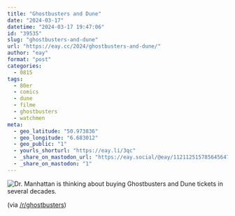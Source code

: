 ```yaml
---
title: "Ghostbusters and Dune"
date: "2024-03-17"
datetime: "2024-03-17 19:47:06"
id: "39535"
slug: "ghostbusters-and-dune"
url: "https://eay.cc/2024/ghostbusters-and-dune/"
author: "eay"
format: "post"
categories:
  - 0815
tags:
  - 80er
  - comics
  - dune
  - filme
  - ghostbusters
  - watchmen
meta:
  - geo_latitude: "50.973836"
  - geo_longitude: "6.683012"
  - geo_public: "1"
  - yourls_shorturl: "https://eay.li/3qc"
  - _share_on_mastodon_url: "https://eay.social/@eay/112112515785645647"
  - _share_on_mastodon: "1"
---
```


![Dr. Manhattan is thinking about buying Ghostbusters and Dune tickets in several decades.](https://eay.cc/uploads/2024/ghostbusters-dune.jpg)

(via [/r/ghostbusters](https://www.reddit.com/r/ghostbusters/s/zI03DBcKPr))
